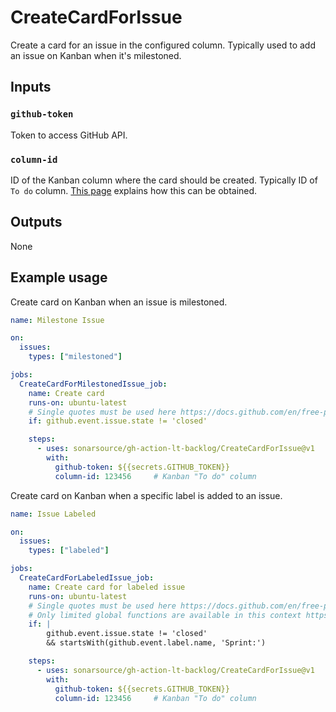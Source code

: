 # CreateCardForIssue

Create a card for an issue in the configured column. Typically used to add an issue on Kanban when it's milestoned.

## Inputs

### `github-token`

Token to access GitHub API.

### `column-id`

ID of the Kanban column where the card should be created. Typically ID of `To do` column. [This page](../docs/github.md) explains how this can be obtained.

## Outputs

None

## Example usage

Create card on Kanban when an issue is milestoned.

```yaml
name: Milestone Issue

on:
  issues:
    types: ["milestoned"]

jobs:
  CreateCardForMilestonedIssue_job:
    name: Create card
    runs-on: ubuntu-latest
    # Single quotes must be used here https://docs.github.com/en/free-pro-team@latest/actions/reference/context-and-expression-syntax-for-github-actions#literals
    if: github.event.issue.state != 'closed'

    steps:
      - uses: sonarsource/gh-action-lt-backlog/CreateCardForIssue@v1
        with:
          github-token: ${{secrets.GITHUB_TOKEN}}
          column-id: 123456     # Kanban "To do" column
```

Create card on Kanban when a specific label is added to an issue.

```yaml
name: Issue Labeled

on:
  issues:
    types: ["labeled"]

jobs:
  CreateCardForLabeledIssue_job:
    name: Create card for labeled issue
    runs-on: ubuntu-latest
    # Single quotes must be used here https://docs.github.com/en/free-pro-team@latest/actions/reference/context-and-expression-syntax-for-github-actions#literals
    # Only limited global functions are available in this context https://docs.github.com/en/actions/reference/context-and-expression-syntax-for-github-actions#functions
    if: |
        github.event.issue.state != 'closed'
        && startsWith(github.event.label.name, 'Sprint:')

    steps:
      - uses: sonarsource/gh-action-lt-backlog/CreateCardForIssue@v1
        with:
          github-token: ${{secrets.GITHUB_TOKEN}}
          column-id: 123456     # Kanban "To do" column
```
